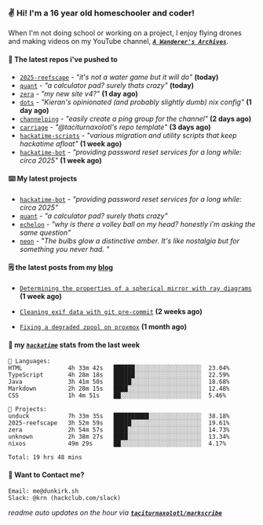### ✌️ Hi! I'm a 16 year old homeschooler and coder!

When I'm not doing school or working on a project, I enjoy flying drones and making videos on my YouTube channel, [**_`A Wanderer's Archives`_**](https://youtube.com/@wanderer.archives).

#### 👷 The latest repos i've pushed to

- [`2025-reefscape`](https://github.com/df1317/2025-reefscape) - _"it's not a water game but it will do"_ **(today)**
- [`quant`](https://github.com/taciturnaxolotl/quant) - _"a calculator pad? surely thats crazy"_ **(today)**
- [`zera`](https://github.com/taciturnaxolotl/zera) - _"my new site v4?"_ **(1 day ago)**
- [`dots`](https://github.com/taciturnaxolotl/dots) - _"Kieran's opinionated (and probably slightly dumb) nix config"_ **(1 day ago)**
- [`channelping`](https://github.com/taciturnaxolotl/channelping) - _"easily create a ping group for the channel"_ **(2 days ago)**
- [`carriage`](https://github.com/taciturnaxolotl/carriage) - _"@taciturnaxolotl's repo template"_ **(3 days ago)**
- [`hackatime-scripts`](https://github.com/taciturnaxolotl/hackatime-scripts) - _"various migration and utility scripts that keep hackatime afloat"_ **(1 week ago)**
- [`hackatime-bot`](https://github.com/taciturnaxolotl/hackatime-bot) - _"providing password reset services for a long while: circa 2025"_ **(1 week ago)**

#### ⌨️ My latest projects

- [`hackatime-bot`](https://github.com/taciturnaxolotl/hackatime-bot) - _"providing password reset services for a long while: circa 2025"_
- [`quant`](https://github.com/taciturnaxolotl/quant) - _"a calculator pad? surely thats crazy"_
- [`echelon`](https://github.com/taciturnaxolotl/echelon) - _"why is there a volley ball on my head? honestly i'm asking the same question"_
- [`neon`](https://github.com/taciturnaxolotl/neon) - _"The bulbs glow a distinctive amber. It's like nostalgia but for something you never had. "_

#### 🗒️ the latest posts from my [blog](https://dunkirk.sh)

- [`Determining the properties of a spherical mirror with ray diagrams`](https://dunkirk.sh/blog/spherical-ray-diagrams/) **(1 week ago)**

- [`Cleaning exif data with git pre-commit`](https://dunkirk.sh/blog/remove-exif-git-hook/) **(2 weeks ago)**

- [`Fixing a degraded zpool on proxmox`](https://dunkirk.sh/blog/degraded-zpool-proxmox/) **(1 month ago)**



#### 📡 my [_`hackatime`_](https://waka.hackclub.com) stats from the last week

```text
💾 Languages:
HTML             4h 33m 42s   ██████░░░░░░░░░░░░░░░░░░░  23.04%
TypeScript       4h 28m 18s   ██████░░░░░░░░░░░░░░░░░░░  22.59%
Java             3h 41m 50s   █████░░░░░░░░░░░░░░░░░░░░  18.68%
Markdown         2h 28m 15s   ████░░░░░░░░░░░░░░░░░░░░░  12.48%
CSS              1h 4m 51s    ██░░░░░░░░░░░░░░░░░░░░░░░  5.46%

💼 Projects:
unduck           7h 33m 35s   ██████████░░░░░░░░░░░░░░░  38.18%
2025-reefscape   3h 52m 59s   █████░░░░░░░░░░░░░░░░░░░░  19.61%
zera             2h 54m 57s   ████░░░░░░░░░░░░░░░░░░░░░  14.73%
unknown          2h 38m 27s   ████░░░░░░░░░░░░░░░░░░░░░  13.34%
nixos            49m 29s      ██░░░░░░░░░░░░░░░░░░░░░░░  4.17%

Total: 19 hrs 48 mins
```

#### 📮 Want to Contact me?

```text
Email: me@dunkirk.sh
Slack: @krn (hackclub.com/slack)
```

_readme auto updates on the hour via [**`taciturnaxolotl/markscribe`**](https://github.com/taciturnaxolotl/markscribe)_
